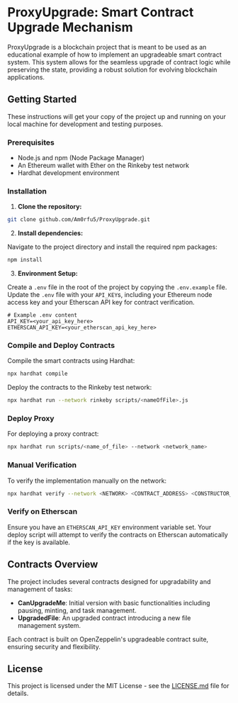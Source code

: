 # ProxyUpgrade: Smart Contract Upgrade Mechanism

ProxyUpgrade is a blockchain project that is meant to be used as an educational example of how to implement an upgradeable smart contract system. This system allows for the seamless upgrade of contract logic while preserving the state, providing a robust solution for evolving blockchain applications.

## Getting Started

These instructions will get your copy of the project up and running on your local machine for development and testing purposes.

### Prerequisites

- Node.js and npm (Node Package Manager)
- An Ethereum wallet with Ether on the Rinkeby test network
- Hardhat development environment

### Installation

1. **Clone the repository:**

```bash
git clone github.com/Am0rfu5/ProxyUpgrade.git
```

2. **Install dependencies:**

Navigate to the project directory and install the required npm packages:

```bash
npm install
```

3. **Environment Setup:**

Create a `.env` file in the root of the project by copying the `.env.example` file. Update the `.env` file with your `API_KEY`s, including your Ethereum node access key and your Etherscan API key for contract verification.

```plaintext
# Example .env content
API_KEY=<your_api_key_here>
ETHERSCAN_API_KEY=<your_etherscan_api_key_here>
```

### Compile and Deploy Contracts

Compile the smart contracts using Hardhat:

```bash
npx hardhat compile
```

Deploy the contracts to the Rinkeby test network:

```bash
npx hardhat run --network rinkeby scripts/<nameOfFile>.js
```

### Deploy Proxy

For deploying a proxy contract:

```bash
npx hardhat run scripts/<name_of_file> --network <network_name>
```

### Manual Verification

To verify the implementation manually on the network:

```bash
npx hardhat verify --network <NETWORK> <CONTRACT_ADDRESS> <CONSTRUCTOR_PARAMETERS>
```

### Verify on Etherscan

Ensure you have an `ETHERSCAN_API_KEY` environment variable set. Your deploy script will attempt to verify the contracts on Etherscan automatically if the key is available.

## Contracts Overview

The project includes several contracts designed for upgradability and management of tasks:

- **CanUpgradeMe**: Initial version with basic functionalities including pausing, minting, and task management.
- **UpgradedFile**: An upgraded contract introducing a new file management system.

Each contract is built on OpenZeppelin's upgradeable contract suite, ensuring security and flexibility.

## License

This project is licensed under the MIT License - see the [LICENSE.md](LICENSE) file for details.
